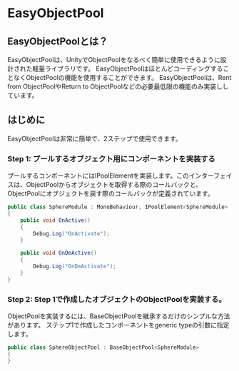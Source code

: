 # EasyObjectPool
## EasyObjectPoolとは？
EasyObjectPoolは、UnityでObjectPoolをなるべく簡単に使用できるように設計された軽量ライブラリです。
EasyObjectPoolはほとんどコーディングすることなくObjectPoolの機能を使用することができます。
EasyObjectPoolは、Rent from ObjectPoolやReturn to ObjectPoolなどの必要最低限の機能のみ実装ししています。

## はじめに
EasyObjectPoolは非常に簡単で、2ステップで使用できます。

### Step 1: プールするオブジェクト用にコンポーネントを実装する
プールするコンポーネントにはIPoolElementを実装します。このインターフェイスは、ObjectPoolからオブジェクトを取得する際のコールバックと、ObjectPoolにオブジェクトを戻す際のコールバックが定義されています。

```cs
public class SphereModule : MonoBehaviour, IPoolElement<SphereModule>
{
    public void OnActive()
    {
        Debug.Log("OnActivate");
    }

    public void OnDeActive()
    {
        Debug.Log("OnDeActivate");
    }
}
```

### Step 2: Step 1で作成したオブジェクトのObjectPoolを実装する。
ObjectPoolを実装するには、BaseObjectPoolを継承するだけのシンプルな方法があります。
ステップ1で作成したコンポーネントをgeneric typeの引数に指定します。

```cs
public class SphereObjectPool : BaseObjectPool<SphereModule>
{
}
```